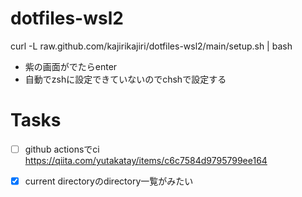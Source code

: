 # dotfiles-wsl2

 curl -L raw.github.com/kajirikajiri/dotfiles-wsl2/main/setup.sh | bash

- 紫の画面がでたらenter
- 自動でzshに設定できていないのでchshで設定する

# Tasks

- [ ] github actionsでci
https://qiita.com/yutakatay/items/c6c7584d9795799ee164

- [x] current directoryのdirectory一覧がみたい

